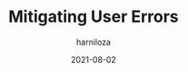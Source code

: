 ---
author: harniloza
date: 2021-08-02
publisher: uxmatters
tags:
  - user-experience
  - errors
target_url: https://www.uxmatters.com/mt/archives/2021/08/mitigating-user-errors.php
title: Mitigating User Errors
---